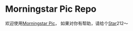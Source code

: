# Morningstar Pic Repo

欢迎使用[Morningstar Pic](https://morningstar369.com/pic)，
如果对你有帮助，请给个[Star](https://github.com/HenryJi529/NextMorningstar)212～
